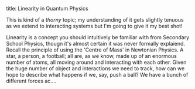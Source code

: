title: Linearity in Quantum Physics

This is kind of a *thorny* topic; my understanding of it gets slightly tenuous as we extend to interacting systems but I'm going to give it my best shot!

Linearity is a concept you should intuitively be familiar with from Secondary School Physics, thougn it's almost certain it was never formally explaiend. Recall the principle of using the 'Centre of Mass' in Newtonian Physics. A star, a person, a football; all are, as we know, made up of an enormous number of atoms, all moving around and interacting with each other. Given the huge number of object and interactions we need to track, how can we hope to describe what happens if we, say, push a ball? We have a bunch of different forces ac....
